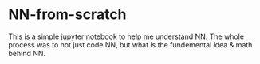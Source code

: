 # NN-from-scratch

This is a simple jupyter notebook to help me understand NN. The whole process was to not just code NN, but what is the fundemental idea & math behind NN.
